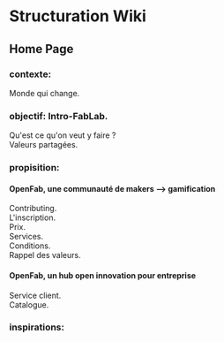 # Structuration Wiki

## Home Page

### contexte:
Monde qui change.  

### objectif: Intro-FabLab.  
Qu'est ce qu'on veut y faire ?  
Valeurs partagées.  

### propisition:
#### OpenFab, une communauté de makers --> gamification
Contributing.  
L'inscription.  
Prix.  
Services.  
Conditions.  
Rappel des valeurs.  

#### OpenFab, un hub open innovation pour entreprise
Service client.  
Catalogue.  

### inspirations:



